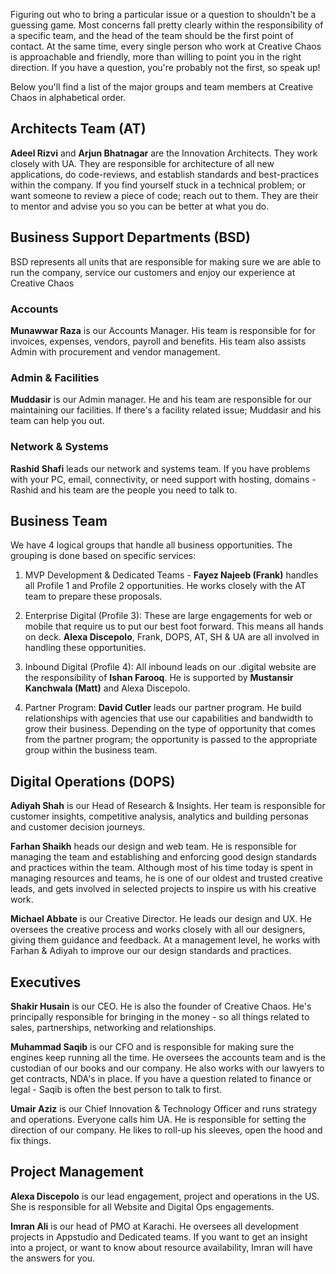 Figuring out who to bring a particular issue or a question to shouldn't be a guessing game. Most concerns fall pretty clearly within the responsibility of a specific team, and the head of the team should be the first point of contact. At the same time, every single person who work at Creative Chaos is approachable and friendly, more than willing to point you in the right direction. If you have a question, you're probably not the first, so speak up!

Below you'll find a list of the major groups and team members at Creative Chaos in alphabetical order.


## Architects Team (AT)
**Adeel Rizvi** and **Arjun Bhatnagar** are the Innovation Architects. They work closely with UA. They are responsible for architecture of all new applications, do code-reviews, and establish standards and best-practices within the company. If you find yourself stuck in a technical problem; or want someone to review a piece of code; reach out to them. They are their to mentor and advise you so you can be better at what you do.


## Business Support Departments (BSD)
BSD represents all units that are responsible for making sure we are able to run the company, service our customers and enjoy our experience at Creative Chaos

### Accounts
**Munawwar Raza** is our Accounts Manager. His team is responsible for for invoices, expenses, vendors, payroll and benefits. His team also assists Admin with procurement and vendor management. 

### Admin & Facilities
**Muddasir** is our Admin manager. He and his team are responsible for our maintaining our facilities. If there's a facility related issue; Muddasir and his team can help you out.

### Network & Systems
**Rashid Shafi** leads our network and systems team. If you have problems with your PC, email, connectivity, or need support with hosting, domains - Rashid and his team are the people you need to talk to.


## Business Team
We have 4 logical groups that handle all business opportunities. The grouping is done based on specific services:

1. MVP Development & Dedicated Teams - **Fayez Najeeb (Frank)** handles all Profile 1 and Profile 2 opportunities. He works closely with the AT team to prepare these proposals.

2. Enterprise Digital (Profile 3): These are large engagements for web or mobile that require us to put our best foot forward. This means all hands on deck. **Alexa Discepolo**, Frank, DOPS, AT, SH & UA are all involved in handling these opportunities.

3. Inbound Digital (Profile 4): All inbound leads on our .digital website are the responsibility of **Ishan Farooq**. He is supported by **Mustansir Kanchwala (Matt)** and Alexa Discepolo. 

4. Partner Program: **David Cutler** leads our partner program. He build relationships with agencies that use our capabilities and bandwidth to grow their business. Depending on the type of opportunity that comes from the partner program; the opportunity is passed to the appropriate group within the business team.


## Digital Operations (DOPS)
**Adiyah Shah** is our Head of Research & Insights. Her team is responsible for customer insights, competitive analysis, analytics and building personas and customer decision journeys. 

**Farhan Shaikh** heads our design and web team. He is responsible for managing the team and establishing and enforcing good design standards and practices within the team. Although most of his time today is spent in managing resources and teams, he is one of our oldest and trusted creative leads, and gets involved in selected projects to inspire us with his creative work.

**Michael Abbate** is our Creative Director. He leads our design and UX. He oversees the creative process and works closely with all our designers, giving them guidance and feedback. At a management level, he works with Farhan & Adiyah to improve our our design standards and practices.


## Executives
**Shakir Husain** is our CEO. He is also the founder of Creative Chaos. He's principally responsible for bringing in the money - so all things related to sales, partnerships, networking and relationships.

**Muhammad Saqib** is our CFO and is responsible for making sure the engines keep running all the time. He oversees the accounts team and is the custodian of our books and our company. He also works with our lawyers to get contracts, NDA's in place. If you have a question related to finance or legal - Saqib is often the best person to talk to first.

**Umair Aziz** is our Chief Innovation & Technology Officer and runs strategy and operations. Everyone calls him UA. He is responsible for setting the direction of our company. He likes to roll-up his sleeves, open the hood and fix things. 


## Project Management
**Alexa Discepolo** is our lead engagement, project and operations in the US. She is responsible for all Website and Digital Ops engagements. 

**Imran Ali** is our head of PMO at Karachi. He oversees all development projects in Appstudio and Dedicated teams. If you want to get an insight into a project, or want to know about resource availability, Imran will have the answers for you.

